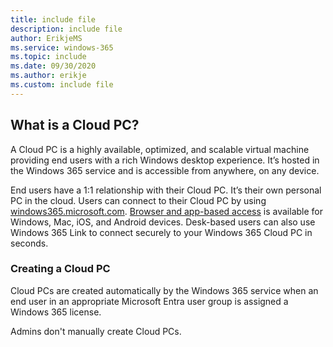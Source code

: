 ```yaml
---
title: include file
description: include file
author: ErikjeMS  
ms.service: windows-365
ms.topic: include
ms.date: 09/30/2020
ms.author: erikje
ms.custom: include file
---
```


## What is a Cloud PC?

A Cloud PC is a highly available, optimized, and scalable virtual machine providing end users with a rich Windows desktop experience. It’s hosted in the Windows 365 service and is accessible from anywhere, on any device.

End users have a 1:1 relationship with their Cloud PC. It’s their own personal PC in the cloud. Users can connect to their Cloud PC by using [windows365.microsoft.com](https://windows365.microsoft.com/). [Browser and app-based access](/windows-365/end-user-access-cloud-pc) is available for Windows, Mac, iOS, and Android devices. Desk-based users can also use Windows 365 Link to connect securely to your Windows 365 Cloud PC in seconds.

### Creating a Cloud PC

Cloud PCs are created automatically by the Windows 365 service when an end user in an appropriate Microsoft Entra user group is assigned a Windows 365 license.

Admins don't manually create Cloud PCs.
